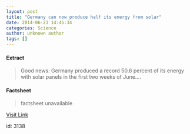```yaml
---
layout: post
title: "Germany can now produce half its energy from solar"
date: 2014-06-23 14:45:34
categories: Science
author: unknown author
tags: []
---
```



#### Extract
>Good news: Germany produced a record 50.6 percent of its energy with solar panels in the first two weeks of June....

#### Factsheet
>factsheet unavailable

[Visit Link](http://feeds.sciencealert.com.au/~r/sciencealert-latestnews/~3/eH1twROpHQU/20142306-25725.html)

id:    3138


